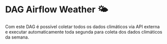 # DAG Airflow Weather 🌤

Com este DAG é possível coletar todos os dados climáticos via API externa e executar automaticamente toda segunda para coleta dos dados climáticos da semana.
